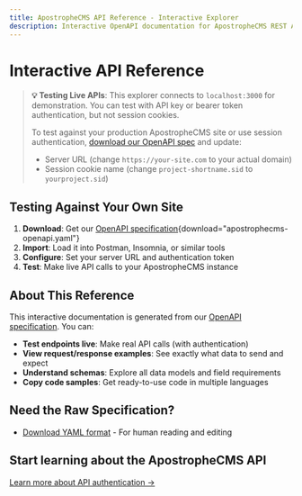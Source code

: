 ```yaml
---
title: ApostropheCMS API Reference - Interactive Explorer
description: Interactive OpenAPI documentation for ApostropheCMS REST API
---
```


# Interactive API Reference

> **💡 Testing Live APIs**: This explorer connects to `localhost:3000` for demonstration. You can test with API key or bearer token authentication, but not session cookies.
>
> To test against your production ApostropheCMS site or use session authentication, [download our OpenAPI spec](/apostrophecms-openapi.yaml) and update:
> - Server URL (change `https://your-site.com` to your actual domain)  
> - Session cookie name (change `project-shortname.sid` to `yourproject.sid`)

<AposApiExplorer />

## Testing Against Your Own Site

1. **Download**: Get our [OpenAPI specification](/openapi.yaml){download="apostrophecms-openapi.yaml"}
2. **Import**: Load it into Postman, Insomnia, or similar tools
3. **Configure**: Set your server URL and authentication token
4. **Test**: Make live API calls to your ApostropheCMS instance


## About This Reference

This interactive documentation is generated from our [OpenAPI specification](/openapi.yaml). You can:

- **Test endpoints live**: Make real API calls (with authentication)
- **View request/response examples**: See exactly what data to send and expect
- **Understand schemas**: Explore all data models and field requirements
- **Copy code samples**: Get ready-to-use code in multiple languages

## Need the Raw Specification?

- [Download YAML format](/openapi.yaml) - For human reading and editing

## Start learning about the ApostropheCMS API
[Learn more about API authentication →](/reference/api/authentication)
